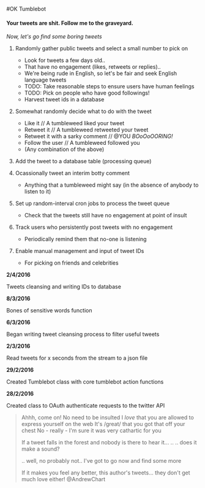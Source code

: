 #OK Tumblebot
#### Your tweets are shit. Follow me to the graveyard.
_Now, let's go find some boring tweets_



1. Randomly gather public tweets and select a small number to pick on
	* Look for tweets a few days old..
	* That have no engagement (likes, retweets or replies)..
	* We're being rude in English, so let's be fair and seek English language tweets
	* TODO: Take reasonable steps to ensure users have human feelings
	* TODO: Pick on people who have good followings!
	* Harvest tweet ids in a database

2. Somewhat randomly decide what to do with the tweet
	* Like it								// A tumbleweed liked your tweet
	* Retweet it							// A tumbleweed retweeted your tweet
	* Retweet it with a sarky comment		// @YOU _BOoOoOORING!_
	* Follow the user						// A tumbleweed followed you
	* (Any combination of the above)
	
3. Add the tweet to a database table (processing queue)
	
4. Ocassionally tweet an interim botty comment
	* Anything that a tumbleweed might say (in the absence of anybody to listen to it)
	
5. Set up random-interval cron jobs to process the tweet queue
	* Check that the tweets still have no engagement at point of insult
	
6. Track users who persistently post tweets with no engagement
	* Periodically remind them that no-one is listening

7. Enable manual management and input of tweet IDs
	* For picking on friends and celebrities


__2/4/2016__

Tweets cleansing and writing IDs to database


__8/3/2016__

Bones of sensitive words function


__6/3/2016__

Began writing tweet cleansing process to filter useful tweets


__2/3/2016__

Read tweets for x seconds from the stream to a json file


__29/2/2016__

Created Tumblebot class with core tumblebot action functions


__28/2/2016__

Created class to OAuth authenticate requests to the twitter API










> Ahhh, come on!
> No need to be insulted
> I *love* that you are allowed to express yourself on the web
> 		It's /great/ that you got that off your chest
> 			No - really - I'm sure it was very cathartic for you
>
> If a tweet falls in the forest and nobody is there to hear it...
> ..
> .. does it make a sound?
> 
> .. well, no probably not.. I've got to go now and find some more
>
> 
>
> If it makes you feel any better, this author's tweets... they don't get much love either!
> @AndrewChart

